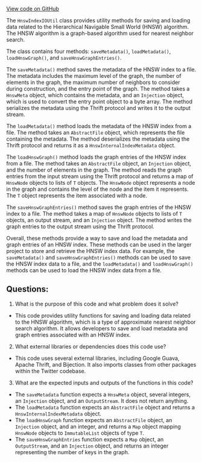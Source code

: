 [View code on GitHub](https://github.com/misbahsy/the-algorithm/ann/src/main/java/com/twitter/ann/hnsw/HnswIndexIOUtil.java)

The `HnswIndexIOUtil` class provides utility methods for saving and loading data related to the Hierarchical Navigable Small World (HNSW) algorithm. The HNSW algorithm is a graph-based algorithm used for nearest neighbor search. 

The class contains four methods: `saveMetadata()`, `loadMetadata()`, `loadHnswGraph()`, and `saveHnswGraphEntries()`. 

The `saveMetadata()` method saves the metadata of the HNSW index to a file. The metadata includes the maximum level of the graph, the number of elements in the graph, the maximum number of neighbors to consider during construction, and the entry point of the graph. The method takes a `HnswMeta` object, which contains the metadata, and an `Injection` object, which is used to convert the entry point object to a byte array. The method serializes the metadata using the Thrift protocol and writes it to the output stream.

The `loadMetadata()` method loads the metadata of the HNSW index from a file. The method takes an `AbstractFile` object, which represents the file containing the metadata. The method deserializes the metadata using the Thrift protocol and returns it as a `HnswInternalIndexMetadata` object.

The `loadHnswGraph()` method loads the graph entries of the HNSW index from a file. The method takes an `AbstractFile` object, an `Injection` object, and the number of elements in the graph. The method reads the graph entries from the input stream using the Thrift protocol and returns a map of `HnswNode` objects to lists of `T` objects. The `HnswNode` object represents a node in the graph and contains the level of the node and the item it represents. The `T` object represents the item associated with a node.

The `saveHnswGraphEntries()` method saves the graph entries of the HNSW index to a file. The method takes a map of `HnswNode` objects to lists of `T` objects, an output stream, and an `Injection` object. The method writes the graph entries to the output stream using the Thrift protocol. 

Overall, these methods provide a way to save and load the metadata and graph entries of an HNSW index. These methods can be used in the larger project to store and retrieve the HNSW index data. For example, the `saveMetadata()` and `saveHnswGraphEntries()` methods can be used to save the HNSW index data to a file, and the `loadMetadata()` and `loadHnswGraph()` methods can be used to load the HNSW index data from a file.
## Questions: 
 1. What is the purpose of this code and what problem does it solve?
- This code provides utility functions for saving and loading data related to the HNSW algorithm, which is a type of approximate nearest neighbor search algorithm. It allows developers to save and load metadata and graph entries associated with an HNSW index.

2. What external libraries or dependencies does this code use?
- This code uses several external libraries, including Google Guava, Apache Thrift, and Bijection. It also imports classes from other packages within the Twitter codebase.

3. What are the expected inputs and outputs of the functions in this code?
- The `saveMetadata` function expects a `HnswMeta` object, several integers, an `Injection` object, and an `OutputStream`. It does not return anything.
- The `loadMetadata` function expects an `AbstractFile` object and returns a `HnswInternalIndexMetadata` object.
- The `loadHnswGraph` function expects an `AbstractFile` object, an `Injection` object, and an integer, and returns a `Map` object mapping `HnswNode` objects to `ImmutableList` objects of type `T`.
- The `saveHnswGraphEntries` function expects a `Map` object, an `OutputStream`, and an `Injection` object, and returns an integer representing the number of keys in the graph.